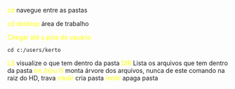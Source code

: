 <span style="color:yellow">cd </span>  navegue entre as pastas

<span style="color:yellow">cd desktop</span> área de trabalho

<span style="color:yellow">Chegar até a psta do usuário </span> 
```shell
cd c:/users/kerto
```
<span style="color:yellow">LS</span> visualize o que tem dentro da pasta
<span style="color:yellow">DIR</span> Lista os arquivos que tem dentro da pasta
<span style="color:yellow">tre /t(ou f)</span> monta árvore dos arquivos, nunca de este comando na raiz do HD, trava
<span style="color:yellow">mkdir</span>  cria pasta
<span style="color:yellow">mrdir</span> apaga pasta